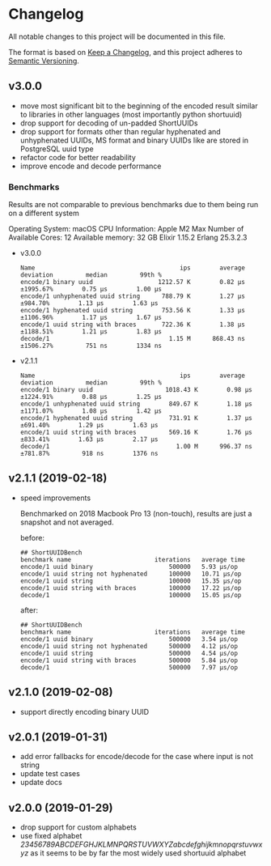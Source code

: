 # Changelog

All notable changes to this project will be documented in this file.

The format is based on [Keep a Changelog](https://keepachangelog.com/en/1.0.0/),
and this project adheres to [Semantic Versioning](https://semver.org/spec/v2.0.0.html).


## v3.0.0
* move most significant bit to the beginning of the encoded result similar to libraries in other languages (most importantly python shortuuid)
* drop support for decoding of un-padded ShortUUIDs
* drop support for formats other than regular hyphenated and unhyphenated UUIDs, MS format and binary UUIDs like are stored in PostgreSQL uuid type
* refactor code for better readability
* improve encode and decode performance

### Benchmarks
Results are not comparable to previous benchmarks due to them being run on a different system

Operating System: macOS
CPU Information: Apple M2 Max
Number of Available Cores: 12
Available memory: 32 GB
Elixir 1.15.2
Erlang 25.3.2.3

* v3.0.0
  ```
  Name                                        ips        average  deviation         median         99th %
  encode/1 binary uuid                  1212.57 K        0.82 μs  ±1995.67%        0.75 μs        1.00 μs
  encode/1 unhyphenated uuid string      788.79 K        1.27 μs   ±984.70%        1.13 μs        1.63 μs
  encode/1 hyphenated uuid string        753.56 K        1.33 μs  ±1106.96%        1.17 μs        1.67 μs
  encode/1 uuid string with braces       722.36 K        1.38 μs  ±1188.51%        1.21 μs        1.83 μs
  decode/1                                 1.15 M      868.43 ns  ±1506.27%         751 ns        1334 ns
  ```

* v2.1.1
  ```
  Name                                        ips        average  deviation         median         99th %
  encode/1 binary uuid                    1018.43 K        0.98 μs  ±1224.91%        0.88 μs        1.25 μs
  encode/1 unhyphenated uuid string        849.67 K        1.18 μs  ±1171.07%        1.08 μs        1.42 μs
  encode/1 hyphenated uuid string          731.91 K        1.37 μs   ±691.40%        1.29 μs        1.63 μs
  encode/1 uuid string with braces         569.16 K        1.76 μs   ±833.41%        1.63 μs        2.17 μs
  decode/1                                   1.00 M      996.37 ns   ±781.87%         918 ns        1376 ns
  ```

## v2.1.1 (2019-02-18)

* speed improvements

  Benchmarked on 2018 Macbook Pro 13 (non-touch), results are just a snapshot
  and not averaged.

  before:

  ```
  ## ShortUUIDBench
  benchmark name                       iterations   average time
  encode/1 uuid binary                     500000   5.93 µs/op
  encode/1 uuid string not hyphenated      100000   10.71 µs/op
  encode/1 uuid string                     100000   15.35 µs/op
  encode/1 uuid string with braces         100000   17.22 µs/op
  decode/1                                 100000   15.05 µs/op
  ```

  after:

  ```
  ## ShortUUIDBench
  benchmark name                       iterations   average time
  encode/1 uuid binary                     500000   3.54 µs/op
  encode/1 uuid string not hyphenated      500000   4.12 µs/op
  encode/1 uuid string                     500000   4.54 µs/op
  encode/1 uuid string with braces         500000   5.84 µs/op
  decode/1                                 500000   7.97 µs/op
  ```

## v2.1.0 (2019-02-08)

* support directly encoding binary UUID

## v2.0.1 (2019-01-31)

* add error fallbacks for encode/decode for the case where input is not string
* update test cases
* update docs

## v2.0.0 (2019-01-29)

* drop support for custom alphabets
* use fixed alphabet _23456789ABCDEFGHJKLMNPQRSTUVWXYZabcdefghijkmnopqrstuvwxyz_ as it seems to be by far the most widely used shortuuid alphabet